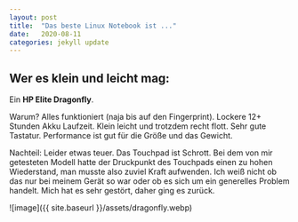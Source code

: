 ```yaml
---
layout: post
title:  "Das beste Linux Notebook ist ..."
date:   2020-08-11
categories: jekyll update
---
```


## Wer es klein und leicht mag:

Ein **HP Elite Dragonfly**. 

Warum? Alles funktioniert (naja bis auf den Fingerprint). Lockere 12+ Stunden Akku Laufzeit. Klein leicht und trotzdem recht flott. Sehr gute Tastatur. Performance ist gut für die Größe und das Gewicht.

Nachteil: Leider etwas teuer. Das Touchpad ist Schrott. Bei dem von mir getesteten Modell hatte der Druckpunkt des Touchpads einen zu hohen Wiederstand, man musste also zuviel Kraft aufwenden. Ich weiß nicht ob das nur bei meinem Gerät so war oder ob es sich um ein generelles Problem handelt. Mich hat es sehr gestört, daher ging es zurück.

![image]({{ site.baseurl }}/assets/dragonfly.webp)
